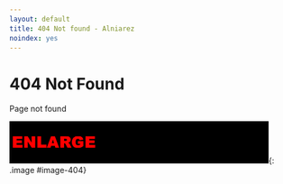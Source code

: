 ```yaml
---
layout: default
title: 404 Not found - Alniarez
noindex: yes
---
```

# 404 Not Found

Page not found

![Enlarge your guinea pig](/assets/images/404/enlarge.gif "Enlarge your guinea pig"){: .image #image-404}

<script async src="/assets/js/404-image.js"></script>